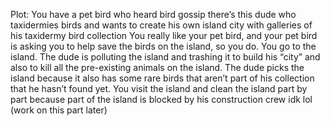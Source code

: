 Plot:
You have a pet bird who heard bird gossip there’s this dude who taxidermies birds and wants to create his own island city with galleries of his taxidermy bird collection
You really like your pet bird, and your pet bird is asking you to help save the birds on the island, so you do.
You go to the island. The dude is polluting the island and trashing it to build his “city” and also to kill all the pre-existing animals on the island. The dude picks the island because it also has some rare birds that aren’t part of his collection that he hasn’t found yet. You visit the island and clean the island part by part because part of the island is blocked by his construction crew idk lol (work on this part later)
